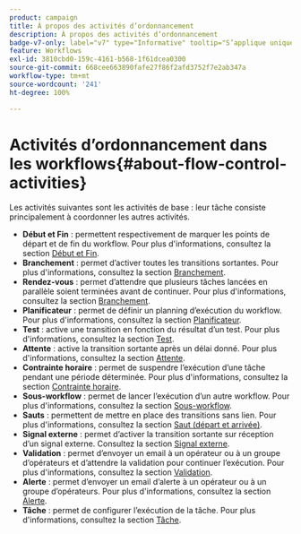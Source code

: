 ```yaml
---
product: campaign
title: À propos des activités d’ordonnancement
description: À propos des activités d’ordonnancement
badge-v7-only: label="v7" type="Informative" tooltip="S’applique uniquement à Campaign Classic v7"
feature: Workflows
exl-id: 3810cbd0-159c-4161-b568-1f61dcea0300
source-git-commit: 668cee663890fafe27f86f2afd3752f7e2ab347a
workflow-type: tm+mt
source-wordcount: '241'
ht-degree: 100%

---
```


# Activités dʼordonnancement dans les workflows{#about-flow-control-activities}



Les activités suivantes sont les activités de base : leur tâche consiste principalement à coordonner les autres activités.

* **Début et Fin** : permettent respectivement de marquer les points de départ et de fin du workflow. Pour plus d&#39;informations, consultez la section [Début et Fin](start-and-end.md).
* **Branchement** : permet d’activer toutes les transitions sortantes. Pour plus d&#39;informations, consultez la section [Branchement](fork.md).
* **Rendez-vous** : permet d’attendre que plusieurs tâches lancées en parallèle soient terminées avant de continuer. Pour plus d&#39;informations, consultez la section [Branchement](fork.md).
* **Planificateur** : permet de définir un planning d’exécution du workflow. Pour plus d&#39;informations, consultez la section [Planificateur](scheduler.md).
* **Test** : active une transition en fonction du résultat d’un test. Pour plus d&#39;informations, consultez la section [Test](test.md).
* **Attente** : active la transition sortante après un délai donné. Pour plus d&#39;informations, consultez la section [Attente](wait.md).
* **Contrainte horaire** : permet de suspendre l’exécution d’une tâche pendant une période déterminée. Pour plus d&#39;informations, consultez la section [Contrainte horaire](time-constraint.md).
* **Sous-workflow** : permet de lancer l’exécution d’un autre workflow. Pour plus d&#39;informations, consultez la section [Sous-workflow](sub-workflow.md).
* **Sauts** : permettent de mettre en place des transitions sans lien. Pour plus d&#39;informations, consultez la section [Saut (départ et arrivée)](jump-start-point-and-end-point.md).
* **Signal externe** : permet d’activer la transition sortante sur réception d’un signal externe. Consultez la section [Signal externe](external-signal.md).
* **Validation** : permet d’envoyer un email à un opérateur ou à un groupe d’opérateurs et d’attendre la validation pour continuer l’exécution. Pour plus d&#39;informations, consultez la section [Validation](approval.md).
* **Alerte** : permet d’envoyer un email d’alerte à un opérateur ou à un groupe d’opérateurs. Pour plus d&#39;informations, consultez la section [Alerte](alert.md).
* **Tâche** : permet de configurer l’exécution de la tâche. Pour plus d&#39;informations, consultez la section [Tâche](task.md).
